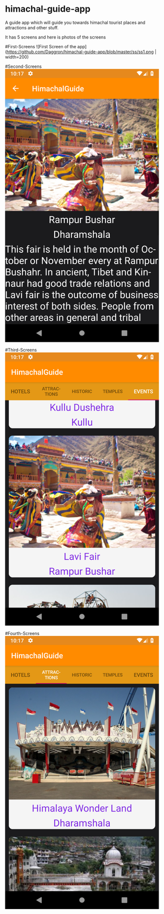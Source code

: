 # himachal-guide-app

A guide app which will guide you towards himachal tourist places and attractions and other stuff.

It has 5 screens and here is photos of the screens

#First-Screens
![First Screen of the app](https://github.com/Daggron/himachal-guide-app/blob/master/ss/ss1.png  | width=200)

#Second-Screens
![Second Screen of the app](https://github.com/Daggron/himachal-guide-app/blob/master/ss/ss2.png)


#Third-Screens
![Third Screen of the app](https://github.com/Daggron/himachal-guide-app/blob/master/ss/ss3.png)

#Fourth-Screens
![Fourth Screen of the app](https://github.com/Daggron/himachal-guide-app/blob/master/ss/ss4.png)
